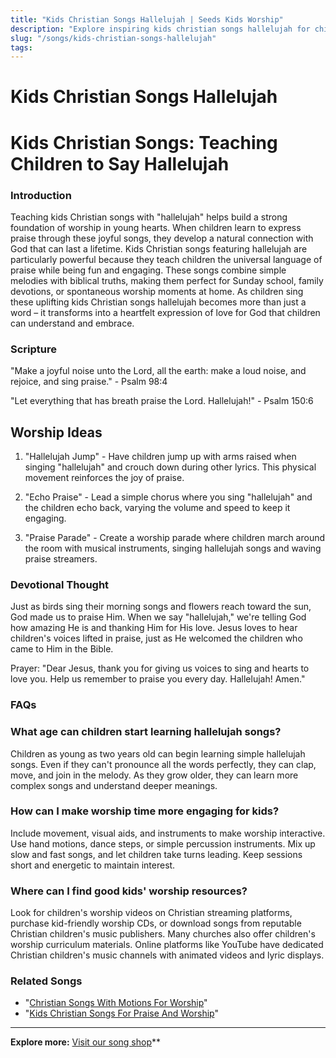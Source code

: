 ```yaml
---
title: "Kids Christian Songs Hallelujah | Seeds Kids Worship"
description: "Explore inspiring kids christian songs hallelujah for children's worship and faith development. Biblical music resources for families and ministry."
slug: "/songs/kids-christian-songs-hallelujah"
tags:
---
```


# Kids Christian Songs Hallelujah

# Kids Christian Songs: Teaching Children to Say Hallelujah

### Introduction
Teaching kids Christian songs with "hallelujah" helps build a strong foundation of worship in young hearts. When children learn to express praise through these joyful songs, they develop a natural connection with God that can last a lifetime. Kids Christian songs featuring hallelujah are particularly powerful because they teach children the universal language of praise while being fun and engaging. These songs combine simple melodies with biblical truths, making them perfect for Sunday school, family devotions, or spontaneous worship moments at home. As children sing these uplifting kids Christian songs hallelujah becomes more than just a word – it transforms into a heartfelt expression of love for God that children can understand and embrace.

### Scripture
"Make a joyful noise unto the Lord, all the earth: make a loud noise, and rejoice, and sing praise." - Psalm 98:4

"Let everything that has breath praise the Lord. Hallelujah!" - Psalm 150:6

## Worship Ideas
1. "Hallelujah Jump" - Have children jump up with arms raised when singing "hallelujah" and crouch down during other lyrics. This physical movement reinforces the joy of praise.

2. "Echo Praise" - Lead a simple chorus where you sing "hallelujah" and the children echo back, varying the volume and speed to keep it engaging.

3. "Praise Parade" - Create a worship parade where children march around the room with musical instruments, singing hallelujah songs and waving praise streamers.

### Devotional Thought
Just as birds sing their morning songs and flowers reach toward the sun, God made us to praise Him. When we say "hallelujah," we're telling God how amazing He is and thanking Him for His love. Jesus loves to hear children's voices lifted in praise, just as He welcomed the children who came to Him in the Bible.

Prayer: "Dear Jesus, thank you for giving us voices to sing and hearts to love you. Help us remember to praise you every day. Hallelujah! Amen."

### FAQs

### What age can children start learning hallelujah songs?
Children as young as two years old can begin learning simple hallelujah songs. Even if they can't pronounce all the words perfectly, they can clap, move, and join in the melody. As they grow older, they can learn more complex songs and understand deeper meanings.

### How can I make worship time more engaging for kids?
Include movement, visual aids, and instruments to make worship interactive. Use hand motions, dance steps, or simple percussion instruments. Mix up slow and fast songs, and let children take turns leading. Keep sessions short and energetic to maintain interest.

### Where can I find good kids' worship resources?
Look for children's worship videos on Christian streaming platforms, purchase kid-friendly worship CDs, or download songs from reputable Christian children's music publishers. Many churches also offer children's worship curriculum materials. Online platforms like YouTube have dedicated Christian children's music channels with animated videos and lyric displays.

### Related Songs

- "[Christian Songs With Motions For Worship](/songs/christian-songs-with-motions-for-worship/)"
- "[Kids Christian Songs For Praise And Worship](/songs/kids-christian-songs-for-praise-and-worship/)"

---

**Explore more:** [Visit our song shop](https://seedskidsworship.com/shop)**

<!-- Schema Markup -->
<script type="application/ld+json">
{
  "@context": "https://schema.org",
  "@type": "MusicRecording",
  "name": "Kids Christian Songs Hallelujah",
  "byArtist": {
    "@type": "MusicGroup",
    "name": "Seeds Kids Worship"
  },
  "isFamilyFriendly": true,
  "url": "https://seedskidsworship.com/songs/kids-christian-songs-hallelujah/"
}
</script>